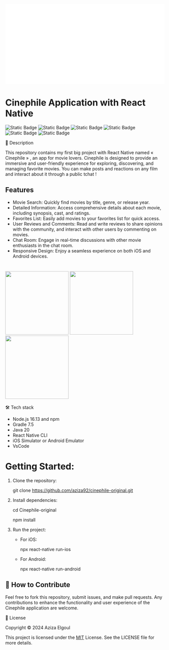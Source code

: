 <!-- Title -->

<p align="center">
  <a href="https://github.com/expo/examples">
    <img alt="cinephil" src="./Images/banner.svg">
  </a>
</p>

<!-- Header -->
# Cinephile Application with React Native 

![Static Badge](https://img.shields.io/badge/v8.1-b?logo=npm&label=npm) ![Static Badge](https://img.shields.io/badge/v16.13-b?label=nodeJs)
![Static Badge](https://img.shields.io/badge/VsCode-c?color=blue) ![Static Badge](https://img.shields.io/badge/React%20Native-c?color=blue) ![Static Badge](https://img.shields.io/badge/Java-c?color=red) ![Static Badge](https://img.shields.io/badge/Firebase-c?logo=Firebase&color=gray)





📝 Description

This repository contains my first big project with React Native named « Cinephile » , an app for movie lovers. Cinephile is designed to provide an immersive and user-friendly experience for exploring, discovering, and managing favorite movies. You can make posts and reactions on any film and interact about it through a public tchat !

## Features

-  Movie Search: Quickly find movies by title, genre, or release year.
-  Detailed Information: Access comprehensive details about each movie, including synopsis, cast, and ratings.
-  Favorites List: Easily add movies to your favorites list for quick access.
-  User Reviews and Comments: Read and write reviews to share opinions with the community, and interact with other users by commenting on movies.
-  Chat Room: Engage in real-time discussions with other movie enthusiasts in the chat room.
-  Responsive Design: Enjoy a seamless experience on both iOS and Android devices.

  #
<img src="https://github.com/aziza92/Cinephile-original/assets/64699474/261c6e63-31ad-421d-889b-1922600e25d4.gif" width="200" height="200">
<img src="https://github.com/aziza92/Cinephile-original/assets/64699474/942aec9f-ce4d-4b7e-abfc-e06935a7243e.jpg" width="200" height="200">
<img src="https://github.com/aziza92/Cinephile-original/assets/64699474/3601de2e-f653-46de-b498-4f9a4a1fd8bc.gif" width="200" height="200">



 🛠 Tech stack

- Node.js 16.13 and npm
- Gradle 7.5
- Java 20
- React Native CLI
- iOS Simulator or Android Emulator
- VsCode

# Getting Started:
1. Clone the repository:
   
      git clone https://github.com/aziza92/cinephile-original.git

2. Install dependencies:
   
      cd Cinephile-original

      npm install

3. Run the project:
   
    - For iOS:
      
      npx react-native run-ios

   - For Android:
     
     npx react-native run-android


## 👏 How to Contribute

Feel free to fork this repository, submit issues, and make pull requests. Any contributions to enhance the functionality and user experience of the Cinephile application are welcome.

📄 License

Copyright © 2024 Aziza Elgoul

This project is licensed under the [MIT](https://opensource.org/license/mit) License. See the LICENSE file for more details.
